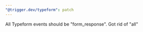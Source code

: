 ```yaml
---
"@trigger.dev/typeform": patch
---
```


All Typeform events should be "form_response". Got rid of "all"
